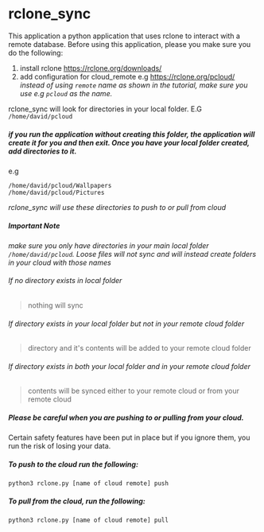# rclone_sync

This application a python application that uses rclone to interact with a remote database. Before using this application, please you make sure you do the following:
1. install rclone https://rclone.org/downloads/
2. add configuration for cloud_remote e.g https://rclone.org/pcloud/
   *instead of using `remote` name as shown in the tutorial, make sure you use e.g `pcloud` as the name.*


rclone_sync will look for directories in your local folder. E.G `/home/david/pcloud`

##### if you run the application without creating this folder, the application will create it for you and then exit. Once you have your local folder created, add directories to it.

e.g
```
/home/david/pcloud/Wallpapers
/home/david/pcloud/Pictures
```
*rclone_sync will use these directories to push to or pull from cloud*

##### Important Note
*make sure you only have directories in your main local folder `/home/david/pcloud`. Loose files will not sync and will instead create folders in your cloud with those names*

###### If no directory exists in local folder

>nothing will sync

###### If directory exists in your local folder but not in your remote cloud folder

> directory and it's contents will be added to your remote cloud folder

###### If directory exists in both your local folder and in your remote cloud folder

>contents will be synced either to your remote cloud or from your remote cloud

##### Please be careful when you are pushing to or pulling from your cloud.

Certain safety features have been put in place but if you ignore them, you run the risk of losing your data.

##### To push to the cloud run the following:
    python3 rclone.py [name of cloud remote] push


##### To pull from the cloud, run the following:
    python3 rclone.py [name of cloud remote] pull